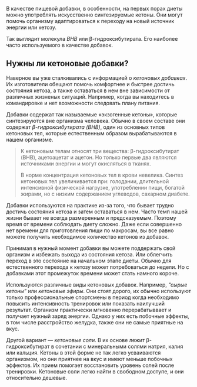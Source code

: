 В качестве пищевой добавки, в особенности, на первых порах диеты можно употреблять искусственно синтезируемые кетоны. Они могут помочь организму адаптироваться к переходу на новый источник энергии или кетозу.

Так выглядит молекула *BHB* или β-гидроксибутирата. Его наиболее часто используемого в качестве добавок. 

## Нужны ли кетоновые добавки?

Наверное вы уже сталкивались с информацией о *кетоновых добавках*. Их изготовители обещают помочь комфортнее и быстрее достичь состояния кетоза, а также оставаться в нем вне зависимости от различных жизненых ситуаций. Например, когда вы находитесь в командировке и нет возможности следовать плану питания.

Добавки содержат так называемые «экзогенные кетоны», которые синтезируются вне организма человека. Обычно в своем составе они содержат *β-гидроксибутирата (BHB)*, один из основных типов кетоновых тел, которые естественным образом вырабатываются в нашем организме.

> К кетоновым телам относят три вещества: β-гидроксибутират (BHB), ацетоацетат и ацетон. Но только первые два являются источниками энергии и могут окисляться в тканях. 
>
> В норме концентрация кетоновых тел в крови невелика. Синтез кетоновых тел увеличивается при: голодании,  длительной интенсивной физической нагрузке, употреблении пищи, богатой жирами, но с низким содержанием углеводов, сахарном диабете.

Добавки используются на практике из-за того, что бывает трудно достичь состояния кетоза и затем оставаться в нем. Часто темп нашей жизни бывает не всегда размеренным и предсказуемым. Поэтому  время от времени соблюдать диету сложно. Даже если совершенно нет времени для приготовления пищи по макросам, вы все равно можете получить необходимое количество кетонов из добавок. 

Принимая в нужный момент добавки вы можете поддержать свой организм и избежать выхода из состояния кетоза. Или облегчить переход в это состояние на начальном этапе диеты. Обычно для естественного перехода к кетозу может потребоваться до недели. Но с добавками этот промежуток времени может стать намного короче.

Используются различные виды кетоновых добавок. Например, *“сырые кетоны”* или *кетоновые эфиры*. Они стоят дорого, их обычно используют только профессиональные спортсмены в период когда необходимо повысить интенсивность тренировок или показать наилучший результат. Организм практически мгновенно перерабатыввает и получает нужный заряд энергии. Однако у них есть побочные эффекты, в том числе расстройство желудка, также  они не самые приятные на вкус.

Другой вариант — *кетоновые соли*. В их основе лежит β-гидроксибутират в сочетании с минеральными солями натрия, калия или кальция. Кетоны в этой форме не так легко усваиваются организмом, но они приятнее на вкус и имеют меньше побочных эффектов. Их прием помогает восстановить уровень солей после тренировки. Кетоновые соли легко найти в свободном доступе, и они относительно дешевые.